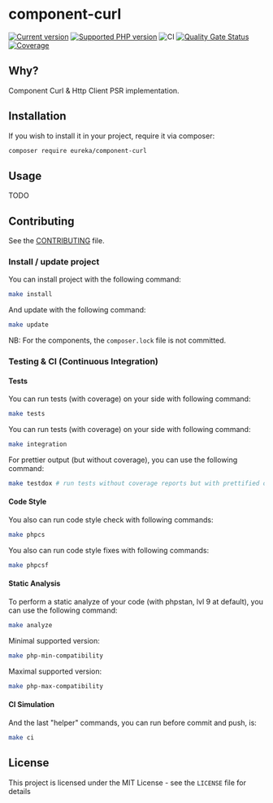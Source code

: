 # component-curl

[![Current version](https://img.shields.io/packagist/v/eureka/component-curl.svg?logo=composer)](https://packagist.org/packages/eureka/component-curl)
[![Supported PHP version](https://img.shields.io/static/v1?logo=php&label=PHP&message=8.1%20-%208.4a&color=777bb4)](https://packagist.org/packages/eureka/component-curl)
![CI](https://github.com/eureka-framework/component-curl/workflows/CI/badge.svg)
[![Quality Gate Status](https://sonarcloud.io/api/project_badges/measure?project=eureka-framework_component-curl&metric=alert_status)](https://sonarcloud.io/dashboard?id=eureka-framework_component-curl)
[![Coverage](https://sonarcloud.io/api/project_badges/measure?project=eureka-framework_component-curl&metric=coverage)](https://sonarcloud.io/dashboard?id=eureka-framework_component-curl)

## Why?

Component Curl &amp; Http Client PSR implementation.


## Installation

If you wish to install it in your project, require it via composer:

```bash
composer require eureka/component-curl
```


## Usage

TODO




## Contributing

See the [CONTRIBUTING](CONTRIBUTING.md) file.


### Install / update project

You can install project with the following command:
```bash
make install
```

And update with the following command:
```bash
make update
```

NB: For the components, the `composer.lock` file is not committed.

### Testing & CI (Continuous Integration)

#### Tests
You can run tests (with coverage) on your side with following command:
```bash
make tests
```

You can run tests (with coverage) on your side with following command:
```bash
make integration
```

For prettier output (but without coverage), you can use the following command:
```bash
make testdox # run tests without coverage reports but with prettified output
```

#### Code Style
You also can run code style check with following commands:
```bash
make phpcs
```

You also can run code style fixes with following commands:
```bash
make phpcsf
```

#### Static Analysis
To perform a static analyze of your code (with phpstan, lvl 9 at default), you can use the following command:
```bash
make analyze
```

Minimal supported version:
```bash
make php-min-compatibility
```

Maximal supported version:
```bash
make php-max-compatibility
```

#### CI Simulation
And the last "helper" commands, you can run before commit and push, is:
```bash
make ci  
```


## License

This project is licensed under the MIT License - see the `LICENSE` file for details
